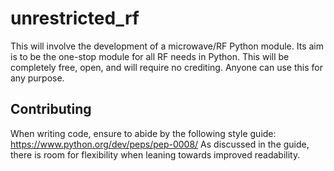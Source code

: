 # unrestricted_rf
This will involve the development of a microwave/RF Python module. Its aim is to be the one-stop module for all RF needs in Python. This will be completely free, open, and will require no crediting. Anyone can use this for any purpose.

## Contributing
When writing code, ensure to abide by the following style guide: https://www.python.org/dev/peps/pep-0008/
As discussed in the guide, there is room for flexibility when leaning towards improved readability.
